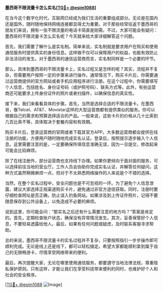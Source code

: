 **墨西哥不限流量卡怎么实名[[TG💪+ @esim1088](https://t.me/s/esim1088)]**

在当今这个数字化时代，互联网已经成为我们生活的重要组成部分。无论是在国内还是国外，随时随地保持网络连接都显得尤为重要。对于那些经常往返于墨西哥的朋友们来说，拥有一张不限流量的电话卡简直是刚需。不过，大家可能会有疑问：墨西哥的不限流量卡怎么实名呢？今天就来给大家详细解答这个问题。

首先，我们需要了解什么是实名制。简单来说，实名制就是要求用户在购买和使用通信服务时提供真实的身份信息。这样做不仅可以保障用户的权益，也能有效防止非法活动的发生。对于墨西哥的通信运营商而言，实名制同样是一个必要的环节。

那么，具体到墨西哥的不限流量卡上，实名过程又是怎样的呢？其实，流程并不复杂，但需要用户按照一定的步骤来进行操作。通常情况下，购买卡片后，你需要通过运营商提供的官方网站或者手机应用程序进行注册。在这个过程中，你需要填写个人信息，包括姓名、身份证号码（或护照号码）、联系方式等。此外，有些运营商还可能要求上传身份证件的照片或者扫描件，以确保信息的真实性。

接下来，我们来看看具体的步骤。首先，当然是选择合适的不限流量卡。在墨西哥，像Telcel、AT&T、Movistar这样的大型运营商都有提供类似的服务。你可以根据自己的需求和预算选择适合的产品。一般来说，这些卡片的价格从几十比索到几百比索不等，具体取决于套餐内容和有效期。

购买卡片后，登录运营商的官网或者下载其官方APP。大多数运营商都会提供在线注册的功能，方便用户随时随地完成实名认证。登录后，按照提示逐步输入个人信息。这里需要注意的是，一定要确保所填信息准确无误，因为一旦提交，修改起来可能会比较麻烦。

除了在线注册外，部分运营商也支持线下办理。如果你更倾向于面对面的服务，可以选择前往当地的营业厅。工作人员会协助你完成实名认证，并解答任何疑问。这种方式虽然稍微麻烦一点，但对于不太熟悉网络操作的人来说是个不错的选择。

当然，在整个实名过程中，安全问题也是不可忽视的一环。为了避免个人信息泄露，建议大家选择正规渠道购买卡片，避免通过非官方途径获取。同时，注册时要仔细检查网址是否正确，防止误入钓鱼网站。如果涉及到上传证件照片，记得不要随意保存到公共设备上，以免造成不必要的麻烦。

说到这里，你可能会问：“那实名之后还有什么需要注意的地方吗？”答案是肯定的。首先，定期检查账户状态，确保没有异常情况发生。其次，妥善保管好个人信息，不要轻易透露给他人。最后，如果有任何问题或疑虑，及时联系客服寻求帮助。

总的来说，墨西哥不限流量卡的实名过程并不复杂，只要按照指引一步步操作即可顺利完成。无论是线上还是线下，都可以轻松搞定。希望大家都能顺利拿到属于自己的无限畅游卡，尽情享受网络带来的便利。

最后，再次提醒大家，无论在哪里使用通信服务，都要遵守当地法律法规，尊重隐私保护原则。只有这样，才能让我们在享受科技带来便利的同时，也维护好个人和社会的安全秩序。

[[TG💪+ @esim1088](https://t.me/s/esim1088) ![Image](https://i.postimg.cc/4NQfJmqS/Snipaste-2025-05-13-00-14-12.png)]
